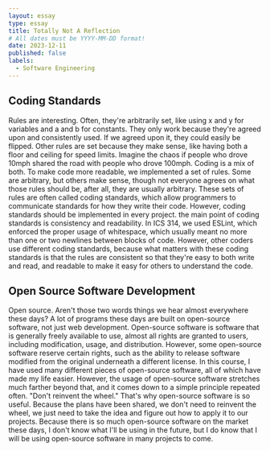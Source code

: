 ```yaml
---
layout: essay
type: essay
title: Totally Not A Reflection
# All dates must be YYYY-MM-DD format!
date: 2023-12-11
published: false
labels:
  - Software Engineering
---
```


## Coding Standards

Rules are interesting. Often, they're arbitrarily set, like using x and y for variables and a and b for constants. They only work because they're agreed upon and consistently used. If we agreed upon it, they could easily be flipped. Other rules are set because they make sense, like having both a floor and ceiling for speed limits. Imagine the chaos if people who drove 10mph shared the road with people who drove 100mph. Coding is a mix of both. To make code more readable, we implemented a set of rules. Some are arbitrary, but others make sense, though not everyone agrees on what those rules should be, after all, they are usually arbitrary. These sets of rules are often called coding standards, which allow programmers to communicate standards for how they write their code. However, coding standards should be implemented in every project. the main point of coding standards is consistency and readability. In ICS 314, we used ESLint, which enforced the proper usage of whitespace, which usually meant no more than one or two newlines between blocks of code. However, other coders use different coding standards, because what matters with these coding standards is that the rules are consistent so that they're easy to both write and read, and readable to make it easy for others to understand the code. 

## Open Source Software Development

Open source. Aren't those two words things we hear almost everywhere these days? A lot of programs these days are built on open-source software, not just web development. Open-source software is software that is generally freely available to use, almost all rights are granted to users, including modification, usage, and distribution. However, some open-source software reserve certain rights, such as the ability to release software modified from the original underneath a different license. In this course, I have used many different pieces of open-source software, all of which have made my life easier. However, the usage of open-source software stretches much farther beyond that, and it comes down to a simple principle repeated often. "Don't reinvent the wheel." That's why open-source software is so useful. Because the plans have been shared, we don't need to reinvent the wheel, we just need to take the idea and figure out how to apply it to our projects. Because there is so much open-source software on the market these days, I don't know what I'll be using in the future, but I do know that I will be using open-source software in many projects to come.

